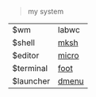 > my system

|||
|-|-|
|$wm|labwc|
|$shell|[mksh](./cfg/mkshrc)|
|$editor|[micro](./modules/home/pkg/micro.nix)|
|$terminal|[foot](./modules/home/pkg/foot.nix)|
|$launcher|[dmenu](./bin/wrun)|
